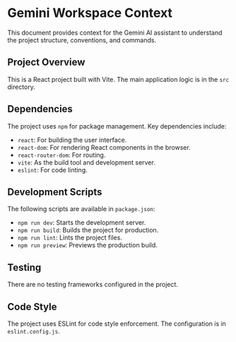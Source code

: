 # Gemini Workspace Context

This document provides context for the Gemini AI assistant to understand the project structure, conventions, and commands.

## Project Overview

This is a React project built with Vite. The main application logic is in the `src` directory.

## Dependencies

The project uses `npm` for package management. Key dependencies include:

- `react`: For building the user interface.
- `react-dom`: For rendering React components in the browser.
- `react-router-dom`: For routing.
- `vite`: As the build tool and development server.
- `eslint`: For code linting.

## Development Scripts

The following scripts are available in `package.json`:

- `npm run dev`: Starts the development server.
- `npm run build`: Builds the project for production.
- `npm run lint`: Lints the project files.
- `npm run preview`: Previews the production build.

## Testing

There are no testing frameworks configured in the project.

## Code Style

The project uses ESLint for code style enforcement. The configuration is in `eslint.config.js`.

